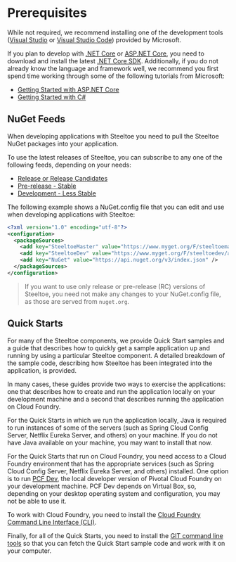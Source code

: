 # Prerequisites

While not required, we recommend installing one of the development tools ([Visual Studio](https://www.visualstudio.com/) or [Visual Studio Code](https://code.visualstudio.com/)) provided by Microsoft.

If you plan to develop with [.NET Core](https://docs.microsoft.com/dotnet/articles/core/) or [ASP.NET Core](https://docs.microsoft.com/aspnet/core/), you need to download and install the latest [.NET Core SDK](https://www.microsoft.com/net/download/core). Additionally, if you do not already know the language and framework well, we recommend you first spend time working through some of the following tutorials from Microsoft:

* [Getting Started with ASP.NET Core](https://docs.microsoft.com/aspnet/core/getting-started)
* [Getting Started with C#](https://www.microsoft.com/net/tutorials/csharp/getting-started)

## NuGet Feeds

When developing applications with Steeltoe you need to pull the Steeltoe NuGet packages into your application.

To use the latest releases of Steeltoe, you can subscribe to any one of the following feeds, depending on your needs:

* [Release or Release Candidates](https://www.nuget.org/profiles/steeltoe)
* [Pre-release - Stable](https://www.myget.org/gallery/steeltoemaster)
* [Development - Less Stable](https://www.myget.org/gallery/steeltoedev)

The following example shows a NuGet.config file that you can edit and use when developing applications with Steeltoe:

```xml
<?xml version="1.0" encoding="utf-8"?>
<configuration>
  <packageSources>
    <add key="SteeltoeMaster" value="https://www.myget.org/F/steeltoemaster/api/v3/index.json" />
    <add key="SteeltoeDev" value="https://www.myget.org/F/steeltoedev/api/v3/index.json" />
    <add key="NuGet" value="https://api.nuget.org/v3/index.json" />
  </packageSources>
</configuration>
```

>If you want to use only release or pre-release (RC) versions of Steeltoe, you need not make any changes to your NuGet.config file, as those are served from `nuget.org`.

## Quick Starts

For many of the Steeltoe components, we provide Quick Start samples and a guide that describes how to quickly get a sample application up and running by using a particular Steeltoe component. A detailed breakdown of the sample code, describing how Steeltoe has been integrated into the application, is provided.

In many cases, these guides provide two ways to exercise the applications: one that describes how to create and run the application locally on your development machine and a second that describes running the application on Cloud Foundry.

For the Quick Starts in which we run the application locally, Java is required to run instances of some of the servers (such as Spring Cloud Config Server, Netflix Eureka Server, and others) on your machine. If you do not have Java available on your machine, you may want to install that now.

For the Quick Starts that run on Cloud Foundry, you need access to a Cloud Foundry environment that has the appropriate services (such as Spring Cloud Config Server, Netflix Eureka Server, and others) installed. One option is to run [PCF Dev](https://docs.pivotal.io/pcf-dev/), the local developer version of Pivotal Cloud Foundry on your development machine. PCF Dev depends on Virtual Box, so, depending on your desktop operating system and configuration, you may not be able to use it.

To work with Cloud Foundry, you need to install the [Cloud Foundry Command Line Interface (CLI)](https://github.com/cloudfoundry/cli/releases).

Finally, for all of the Quick Starts, you need to install the [GIT command line tools](https://git-scm.com/book/en/v2/Getting-Started-Installing-Git) so that you can fetch the Quick Start sample code and work with it on your computer.
